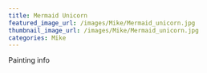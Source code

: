 ```yaml
---
title: Mermaid Unicorn
featured_image_url: /images/Mike/Mermaid_unicorn.jpg
thumbnail_image_url: /images/Mike/Mermaid_unicorn.jpg
categories: Mike
---
```

Painting info